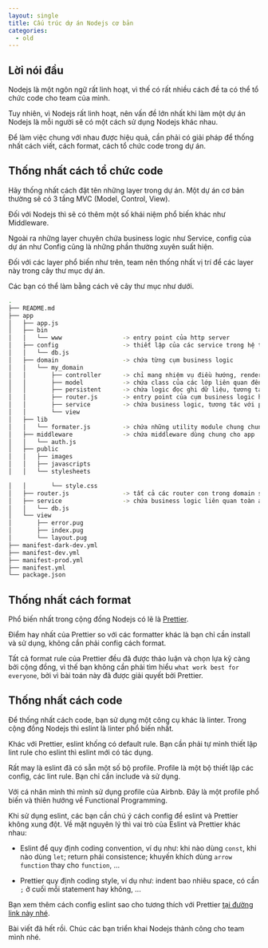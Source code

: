 ```yaml
---
layout: single
title: Cấu trúc dự án Nodejs cơ bản
categories:
  - old
---
```


## Lời nói đầu

Nodejs là một ngôn ngữ rất linh hoạt, vì thế có rất nhiều cách đề ta có thể tổ chức code cho team của mình.

Tuy nhiên, vì Nodejs rất linh hoạt, nên vấn đề lớn nhất khi làm một dự án Nodejs là mỗi người sẽ có một cách sử dụng Nodejs khác nhau.

Để làm việc chung với nhau được hiệu quả, cần phải có giải pháp để thống nhất cách viết, cách format, cách tổ chức code trong dự án.

## Thống nhất cách tổ chức code

Hãy thống nhất cách đặt tên những layer trong dự án. Một dự án cơ bản thường sẽ có 3 tầng MVC (Model, Control, View).

Đối với Nodejs thì sẽ có thêm một số khái niệm phổ biến khác như Middleware.

Ngoài ra những layer chuyên chứa business logic như Service, config của dự án như Config cũng là những phần thường xuyên suất hiện.

Đối với các layer phổ biến như trên, team nên thống nhất vị trí để các layer này trong cây thư mục dự án.

Các bạn có thể làm bằng cách vẽ cây thư mục như dưới.

```bash
.
├── README.md
├── app
│   ├── app.js
│   ├── bin
│   │   └── www                 -> entry point của http server
│   ├── config                  -> thiết lập của các service trong hệ thống
│   │   └── db.js
│   ├── domain                  -> chứa từng cụm business logic
│   │   └── my_domain
│   │       ├── controller      -> chỉ mang nhiệm vụ điều hướng, render view, gọi service
│   │       ├── model           -> chứa class của các lớp liên quan đến db
│   │       ├── persistent      -> chứa logic đọc ghi dữ liệu, tương tác trực tiếp với DB
│   │       ├── router.js       -> entry point của cụm business logic hiện tại
│   │       ├── service         -> chứa business logic, tương tác với persistent layer hoặc các service khác
│   │       └── view
│   ├── lib
│   │   └── formater.js         -> chứa những utility module chung chung
│   ├── middleware              -> chứa middleware dùng chung cho app
│   │   └── auth.js
│   ├── public
│   │   ├── images
│   │   ├── javascripts
│   │   └── stylesheets

│   │       └── style.css
│   ├── router.js               -> tất cả các router con trong domain sẽ được gom vào đây
│   ├── service                 -> chứa business logic liên quan toàn app
│   │   └── db.js
│   └── view
│       ├── error.pug
│       ├── index.pug
│       └── layout.pug
├── manifest-dark-dev.yml
├── manifest-dev.yml
├── manifest-prod.yml
├── manifest.yml
└── package.json
```

## Thống nhất cách format

Phổ biến nhất trong cộng đồng Nodejs có lẽ là [Prettier](https://prettier.io/docs/en/index.html).

Điểm hay nhất của Prettier so với các formatter khác là bạn chỉ cần install và sử dụng, không cần phải config cách format.

Tất cả format rule của Prettier đều đã được thảo luận và chọn lựa kỹ càng bởi cộng đồng, vì thế bạn không cần phải tìm hiểu `what work best for everyone`, bởi vì bài toán này đã được giải quyết bởi Prettier.

## Thống nhất cách code

Để thống nhất cách code, bạn sử dụng một công cụ khác là linter. Trong cộng đồng Nodejs thì eslint là linter phổ biến nhất.

Khác với Prettier, eslint khống có default rule. Bạn cần phải tự mình thiết lập lint rule cho eslint thì eslint mới có tác dụng.

Rất may là eslint đã có sẵn một số bộ profile. Profile là một bộ thiết lập các config, các lint rule. Bạn chỉ cần include và sử dụng.

Với cá nhân mình thì mình sử dụng profile của Airbnb. Đây là một profile phổ biến và thiên hướng về Functional Programming.

Khi sử dụng eslint, các bạn cần chú ý cách config để eslint và Prettier không xung đột. Về mặt nguyên lý thì vai trò của Eslint và Prettier khác nhau:

- Eslint để quy định coding convention, ví dụ như: khi nào dùng `const`, khi nào dùng `let`; return phải consistence; khuyến khích dùng `arrow function` thay cho `function`, ...

- Prettier quy định coding style, ví dụ như: indent bao nhiêu space, có cần `;` ở cuối mỗi statement hay không, ...

Bạn xem thêm cách config eslint sao cho tương thích với Prettier [tại đường link này nhé](https://prettier.io/docs/en/integrating-with-linters.html#recommended-configuration).

Bài viết đã hết rồi. Chúc các bạn triển khai Nodejs thành công cho team mình nhé.
